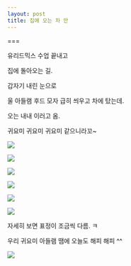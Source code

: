 ```yaml
---
layout: post
title: 집에 오는 차 안
---
```

===

유리드믹스 수업 끝내고 

집에 돌아오는 길.

갑자기 내린 눈으로

울 아들램 후드 모자 급히 씌우고 차에 탔는데.

오는 내내 이러고 옴. 

귀요미 귀요미 귀요미 같으니라꼬~

![](https://dl.dropboxusercontent.com/u/9792864/DSC03057.JPG)

![](https://dl.dropboxusercontent.com/u/9792864/DSC03058.JPG)

![](https://dl.dropboxusercontent.com/u/9792864/DSC03062.JPG)

![](https://dl.dropboxusercontent.com/u/9792864/DSC03063.JPG)

![](https://dl.dropboxusercontent.com/u/9792864/DSC03065.JPG)

![](https://dl.dropboxusercontent.com/u/9792864/DSC03066.JPG)

자세히 보면 표정이 조금씩 다름. ㅋ

우리 귀요미 아들램 땜에 오늘도 해피 해피 ^^

![](https://encrypted-tbn3.gstatic.com/images?q=tbn:ANd9GcQhq0yVR0BWoKEDeW2AuDNDORHT3cSNS0mU2duneIKE9aCLEMu24A)

